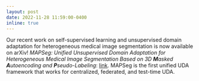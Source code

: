 ```yaml
---
layout: post
date: 2022-11-28 11:59:00-0400
inline: true
---
```


Our recent work on self-supervised learning and unsupervised domain adaptation for heterogeneous medical image segmentation is now available on arXiv! *MAPSeg: Unified Unsupervised Domain Adaptation for Heterogeneous Medical Image Segmentation Based on 3D **M**asked **A**utoencoding and **P**seudo-Labeling*: [link](https://arxiv.org/pdf/2303.09373.pdf). MAPSeg is the first unified UDA framework that works for centralized, federated, and test-time UDA. 